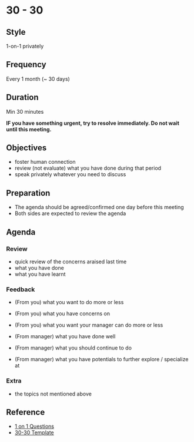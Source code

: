 # 30 - 30

## Style
1-on-1 privately

## Frequency
Every 1 month (~ 30 days)

## Duration
Min 30 minutes

**IF you have something urgent, try to resolve immediately. Do not wait until this meeting.**

## Objectives
- foster human connection
- review (not evaluate) what you have done during that period
- speak privately whatever you need to discuss

## Preparation
- The agenda should be agreed/confirmed one day before this meeting
- Both sides are expected to review the agenda

## Agenda

### Review
- quick review of the concerns araised last time
- what you have done 
- what you have learnt

### Feedback
- (From you) what you want to do more or less
- (From you) what you have concerns on
- (From you) what you want your manager can do more or less

- (From manager) what you have done well
- (From manager) what you should continue to do
- (From manager) what you have potentials to further explore / specialize at

### Extra
- the topics not mentioned above

## Reference

- [1 on 1 Questions](https://github.com/VGraupera/1on1-questions "https://github.com/VGraupera/1on1-questions")
- [30-30 Template](https://github.com/adamwan-nexplore/30-30-template)
